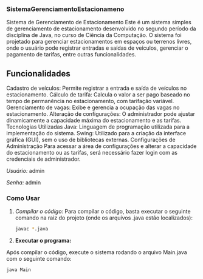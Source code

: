 ### SistemaGerenciamentoEstacionameno
Sistema de Gerenciamento de Estacionamento
Este é um sistema simples de gerenciamento de estacionamento desenvolvido no segundo período da disciplina de Java, no curso de Ciência da Computação. O sistema foi projetado para gerenciar estacionamentos em espaços ou terrenos livres, onde o usuário pode registrar entradas e saídas de veículos, gerenciar o pagamento de tarifas, entre outras funcionalidades.

## Funcionalidades
Cadastro de veículos: Permite registrar a entrada e saída de veículos no estacionamento.
Cálculo de tarifa: Calcula o valor a ser pago baseado no tempo de permanência no estacionamento, com tarifação variável.
Gerenciamento de vagas: Exibe e gerencia a ocupação das vagas no estacionamento.
Alteração de configurações: O administrador pode ajustar dinamicamente a capacidade máxima do estacionamento e as tarifas.
Tecnologias Utilizadas
Java: Linguagem de programação utilizada para a implementação do sistema.
Swing: Utilizado para a criação da interface gráfica (GUI), sem o uso de bibliotecas externas.
Configurações de Administração
Para acessar a área de configurações e alterar a capacidade do estacionamento ou as tarifas, será necessário fazer login com as credenciais de administrador.

*Usuário:* admin

*Senha:* admin

### Como Usar

1. *Compilar o código:*
   Para compilar o código, basta executar o seguinte comando na raiz do projeto (onde os arquivos .java estão localizados):
   ```bash
   javac *.java

 2. **Executar o programa:**

Após compilar o código, execute o sistema rodando o arquivo Main.java com o seguinte comando:

```bash
java Main
